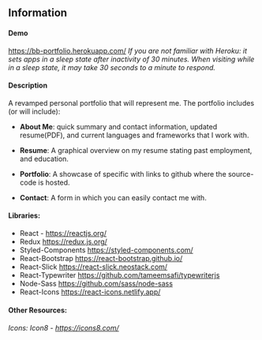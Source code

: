 ## Information
#### Demo
https://bb-portfolio.herokuapp.com/
*If you are not familiar with Heroku: it sets apps in a sleep state after inactivity of 30 minutes. When visiting while in a sleep state, it may take 30 seconds to a minute to respond.*
#### Description
A revamped personal portfolio that will represent me. The portfolio includes (or will include): 

- **About Me**: quick summary and contact information, updated resume(PDF), and current languages and frameworks that I work with.

- **Resume**: A graphical overview on my resume stating past employment, and education.

- **Portfolio**: A showcase of specific with links to github where the source-code is hosted.

- **Contact**: A form in which you can easily contact me with.

#### Libraries:
- React - https://reactjs.org/
- Redux https://redux.js.org/
- Styled-Components https://styled-components.com/
- React-Bootstrap https://react-bootstrap.github.io/
- React-Slick https://react-slick.neostack.com/
- React-Typewriter https://github.com/tameemsafi/typewriterjs
- Node-Sass https://github.com/sass/node-sass
- React-Icons https://react-icons.netlify.app/

#### Other Resources:
###### Icons: Icon8 - https://icons8.com/
